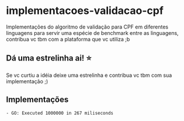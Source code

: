 # implementacoes-validacao-cpf
Implementações do algoritmo de validação para CPF em diferentes linguagens para servir uma espécie de benchmark entre as linguagens, contribua vc tbm com a plataforma que vc utiliza ;b

## Dá uma estrelinha ai! :star:
Se vc curtiu a idéia deixe uma estrelinha e contribua vc tbm com sua implementação ;)

## Implementações
    
    - GO: Executed 1000000 in 267 miliseconds 